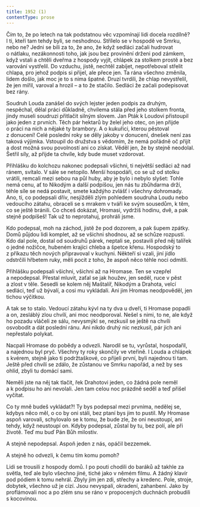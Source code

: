 ```yaml
---
title: 1952 (1)
contentType: prose
---
```


Čím to, že po letech na tak podstatnou věc vzpomínají lidi docela rozdílně? I ti, kteří tam tehdy byli, se neshodnou. Střílelo se v hospodě ve Smrku, nebo ne? Jedni se bili za to, že ano, že když sedláci začali hudrovat o nátlaku, nezákonnosti toho, jak jsou bez provinění drženi pod zámkem, když vstali a chtěli dveřma z hospody vyjít, chlápek za stolkem prostě a bez varování vystřelil. Do vzduchu, jistě, nechtěl zabíjet, nepotřeboval střelit chlapa, pro jehož podpis si přijel, ale přece jen. Ta rána všechno změnila, lidem došlo, jak moc je to s nima špatné. Druzí tvrdili, že chlap nevystřelil, že jen mířil, varoval a hrozil – a to že stačilo. Sedláci že začali podepisovat bez rány.

Soudruh Louda zanášel do svých lejster jeden podpis za druhým, nespěchal, dělal práci důkladně, chvílema stála před jeho stolkem fronta, jindy museli soudruzi přitlačit silným slovem. Jan Pták k Loudovi přistoupil jako jeden z prvních. Těch pár hektarů by želel jeho otec, on jen přijde o práci na nich a nějaké ty brambory. A o kukuřici, kterou pěstoval z donucení! Celé poslední roky se děly jakoby v donucení, dnešek není zas taková výjimka. Vstoupil do družstva s vědomím, že nemá pořádně oč přijít a dost možná svou povolností ani co získat. Věděl jen, že by stejně neodolal. Šetřil síly, až přijde ta chvíle, kdy bude muset vzdorovat.

Přihlášku do kolchozu nakonec podepsali všichni, ti největší sedláci až nad ránem, svítalo. V sále se netopilo. Menší hospodáři, co se už od stolku vrátili, remcali mezi sebou na půl huby, aby je bylo i nebylo slyšet: Tohle nemá cenu, ať to Nikodým a další podpíšou, jen nás tu zbůhdarma drží, téhle síle se nedá postavit, smete každýho zvlášť i všechny dohromady. Ano, ti, co podepsali dřív, nesjížděli zlým pohledem soudruha Loudu nebo vedoucího zátahu, obraceli se s mrakem v tváři ke svým sousedům, k těm, co se ještě bránili. Co chceš dokázat, Hromasi, vydržíš hodinu, dvě, a pak stejně podpíšeš! Tak už to neprotahuj, prohráli jsme.

Kdo podepsal, moh na záchod, jistě že pod dozorem, a pak šupem zpátky. Domů půjdou lidi komplet, až se všichni shodnou, až se schůze rozpustí. Kdo dal pole, dostal od soudruhů párek, neptali se, postavili před něj talířek o jedné nožičce, hubeném krajíci chleba a špetce křenu. Hospodský to z příkazu těch nových připravoval v kuchyni. Někteří si vzali, jiní jídlo odstrčili hřbetem ruky, měli pocit z toho, že aspoň něco téhle noci odmítli.

Přihlášku podepsali všichni, všichni až na Hromase. Ten se vzepřel a nepodepsal. Přestal mluvit, zaťal se jak houžev, jen seděl, ruce v pěst a zlost v těle. Sesedli se kolem něj Maštalíř, Nikodým a Drahota, velcí sedláci, teď už bývalí, a cosi mu vykládali. Ani jim Hromas neodpověděl, jen tichou výčitkou.

A tak se to stalo. Vedoucí zátahu kývl na ty dva u dveří, ti Hromase popadli a on, zesláblý zlou chvílí, ani moc neodporoval. Nešel s nimi, to ne, ale když ho pozadu vláčeli ze sálu, nevysmýkl se, nezkusil se ještě na chvíli osvobodit a dát poslední ránu. Ani nikdo druhý nic nezkusil, pár jich ani nepřestalo polykat.

Nacpali Hromase do pobědy a odvezli. Narodil se tu, vyrůstal, hospodařil, a najednou byl pryč. Všechny ty roky skončily ve vteřině. I Louda a chlápek s kvérem, stejně jako ti podržtaškové, co přijeli první, byli najednou ti tam. Ještě před chvílí se zdálo, že zůstanou ve Smrku napořád, a než by ses ohlíd, zbyli tu domácí sami.

Neměli jste na něj tak tlačit, řek Drahotovi jeden, co žádná pole neměl a k podpisu ho ani nevolali. Jen tam celou noc prázdně seděl a teď přišel vyčítat.

Co ty mně budeš vykládat?! Ty bys podepsal mezi prvníma, nedělej se, kdybys něco měl, o co by oni stáli, bez ptaní bys jim to pustil. My Hromase aspoň varovali, schylovalo se k tomu, že bude zle, že oni neustoupí, ani tehdy, když neustoupí on. Kdyby podepsal, zůstal by tu, bez polí, ale při životě. Teď mu buď Pán Bůh milostiv.

A stejně nepodepsal. Aspoň jeden z nás, opáčil bezzemek.

A stejně ho odvezli, k čemu tím komu pomoh?

Lidi se trousili z hospody domů. I po pouti chodili do baráků až takhle za světla, teď ale bylo všechno jiné, tiché jako v němém filmu. A žádný klavír pod pódiem k tomu nehrál. Zbyly jim jen zdi, střechy a kredenc. Pole, stroje, dobytek, všechno už je cizí. Jsou nevyspalí, okradení, zahanbení. Jako by proflámovali noc a po zlém snu se ráno v propocených duchnách probudili s kocovinou.

